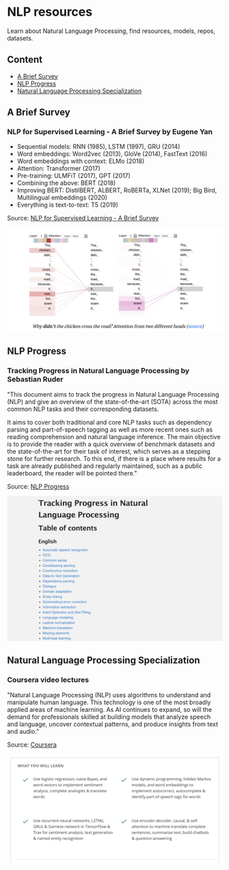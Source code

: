 # NLP resources

Learn about Natural Language Processing, find resources, models, repos, datasets.

## Content

- [A Brief Survey](#a-brief-survey)
- [NLP Progress](#nlp-progress)
- [Natural Language Processing Specialization](#natural-language-processing-specialization)


## A Brief Survey

### NLP for Supervised Learning - A Brief Survey by Eugene Yan

- Sequential models: RNN (1985), LSTM (1997), GRU (2014)
- Word embeddings: Word2vec (2013), GloVe (2014), FastText (2016)
- Word embeddings with context: ELMo (2018)
- Attention: Transformer (2017)
- Pre-training: ULMFiT (2017), GPT (2017)
- Combining the above: BERT (2018)
- Improving BERT: DistilBERT, ALBERT, RoBERTa, XLNet (2019); Big Bird, Multilingual embeddings (2020)
- Everything is text-to-text: T5 (2019)

Source: [NLP for Supervised Learning - A Brief Survey](https://eugeneyan.com/writing/nlp-supervised-learning-survey/)

[<p align="center"><img src="https://github.com/Machine-Learning-Tokyo/NLP/blob/master/images/attention.png" width="800"></p>](https://eugeneyan.com/writing/nlp-supervised-learning-survey/)


## NLP Progress

### Tracking Progress in Natural Language Processing by Sebastian Ruder

"This document aims to track the progress in Natural Language Processing (NLP) and give an overview of the state-of-the-art (SOTA) across the most common NLP tasks and their corresponding datasets.

It aims to cover both traditional and core NLP tasks such as dependency parsing and part-of-speech tagging as well as more recent ones such as reading comprehension and natural language inference. The main objective is to provide the reader with a quick overview of benchmark datasets and the state-of-the-art for their task of interest, which serves as a stepping stone for further research. To this end, if there is a place where results for a task are already published and regularly maintained, such as a public leaderboard, the reader will be pointed there."

Source: [NLP Progress](https://nlpprogress.com/)

[<p align="center"><img src="https://github.com/Machine-Learning-Tokyo/NLP/blob/master/images/nlpprogress.png" width="800"></p>](https://nlpprogress.com/)


## Natural Language Processing Specialization

### Coursera video lectures

"Natural Language Processing (NLP) uses algorithms to understand and manipulate human language. This technology is one of the most broadly applied areas of machine learning. As AI continues to expand, so will the demand for professionals skilled at building models that analyze speech and language, uncover contextual patterns, and produce insights from text and audio."

Source: [Coursera](https://www.coursera.org/specializations/natural-language-processing)

[<p align="center"><img src="https://github.com/Machine-Learning-Tokyo/NLP/blob/master/images/coursera_nlp.png" width="800"></p>](https://nlpprogress.com/)

